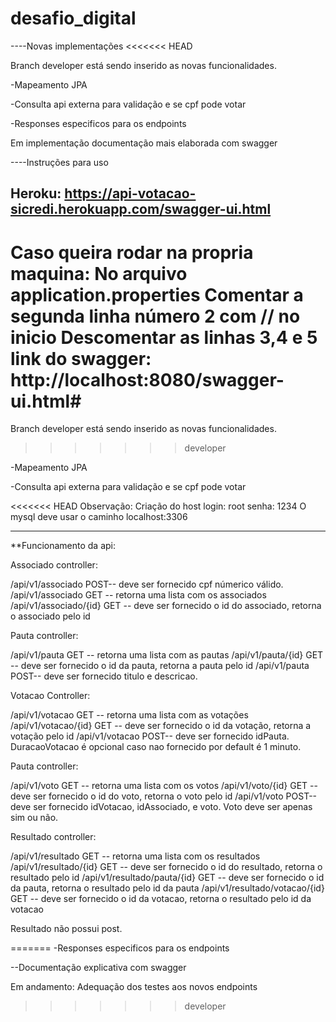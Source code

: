 # desafio_digital
----Novas implementações
<<<<<<< HEAD

  Branch developer está sendo inserido as novas funcionalidades.
  
  -Mapeamento JPA
  
  -Consulta api externa para validação e se cpf pode votar
  
  -Responses especificos para os endpoints
  
  Em implementação documentação mais elaborada com swagger
  
  
----Instruções para uso

Heroku:
https://api-votacao-sicredi.herokuapp.com/swagger-ui.html
------------------------

Caso queira rodar na propria maquina:
No arquivo application.properties
Comentar a segunda linha número 2 com // no inicio
Descomentar as linhas 3,4 e 5
link do swagger: http://localhost:8080/swagger-ui.html#
=======

Branch developer está sendo inserido as novas funcionalidades.
>>>>>>> developer

-Mapeamento JPA

-Consulta api externa para validação e se cpf pode votar

<<<<<<< HEAD
Observação:
Criação do host
login: root
senha: 1234
O mysql deve usar o caminho localhost:3306

----------------------------------------------------------------

**Funcionamento da api:

Associado controller:

/api/v1/associado               POST-- deve ser fornecido cpf númerico válido.
/api/v1/associado               GET -- retorna uma lista com os associados
/api/v1/associado/{id}          GET -- deve ser fornecido o id do associado, retorna o associado pelo id

Pauta controller:

/api/v1/pauta                   GET -- retorna uma lista com as pautas
/api/v1/pauta/{id}              GET -- deve ser fornecido o id da pauta, retorna a pauta pelo id
/api/v1/pauta                   POST-- deve ser fornecido titulo e descricao.

Votacao Controller:

/api/v1/votacao                 GET -- retorna uma lista com as votações
/api/v1/votacao/{id}            GET -- deve ser fornecido o id da votação, retorna a votação pelo id
/api/v1/votacao                 POST-- deve ser fornecido idPauta. DuracaoVotacao é opcional caso nao fornecido por default é 1 minuto.

Pauta controller:

/api/v1/voto                    GET -- retorna uma lista com os votos
/api/v1/voto/{id}               GET -- deve ser fornecido o id do voto, retorna o voto pelo id
/api/v1/voto                    POST--  deve ser fornecido idVotacao, idAssociado, e voto. Voto deve ser apenas sim ou não.

Resultado controller:

/api/v1/resultado               GET -- retorna uma lista com os resultados
/api/v1/resultado/{id}          GET -- deve ser fornecido o id do resultado, retorna o resultado pelo id
/api/v1/resultado/pauta/{id}    GET -- deve ser fornecido o id da pauta, retorna o resultado pelo id da pauta
/api/v1/resultado/votacao/{id}  GET -- deve ser fornecido o id da votacao, retorna o resultado pelo id da votacao

Resultado não possui post.




=======
-Responses especificos para os endpoints

--Documentação explicativa com swagger

Em andamento: Adequação dos testes aos novos endpoints
>>>>>>> developer

